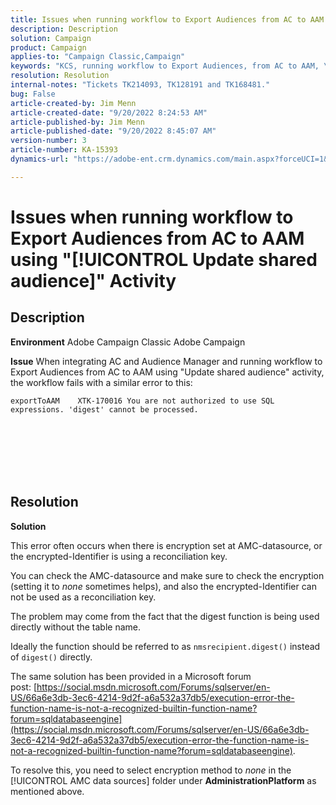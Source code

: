```yaml
---
title: Issues when running workflow to Export Audiences from AC to AAM using "[!UICONTROL Update shared audience]" Activity
description: Description
solution: Campaign
product: Campaign
applies-to: "Campaign Classic,Campaign"
keywords: "KCS, running workflow to Export Audiences, from AC to AAM, \"update shared audience\" activity, Adobe Campaign Classic, Adobe Campaign"
resolution: Resolution
internal-notes: "Tickets TK214093, TK128191 and TK168481."
bug: False
article-created-by: Jim Menn
article-created-date: "9/20/2022 8:24:53 AM"
article-published-by: Jim Menn
article-published-date: "9/20/2022 8:45:07 AM"
version-number: 3
article-number: KA-15393
dynamics-url: "https://adobe-ent.crm.dynamics.com/main.aspx?forceUCI=1&pagetype=entityrecord&etn=knowledgearticle&id=e791d9af-bd38-ed11-9db1-0022480866ad"

---
```

# Issues when running workflow to Export Audiences from AC to AAM using "[!UICONTROL Update shared audience]" Activity

## Description


<b>Environment</b>
 Adobe Campaign Classic
 Adobe Campaign

<b>Issue</b>
 When integrating AC and Audience Manager and running workflow to Export Audiences from AC to AAM using "Update shared audience" activity, the workflow fails with a similar error to this:


```
exportToAAM    XTK-170016 You are not authorized to use SQL expressions. 'digest' cannot be processed.
```

<br><br> <br><br> <br>

## Resolution


<b>Solution</b>

This error often occurs when there is encryption set at AMC-datasource, or the encrypted-Identifier is using a reconciliation key.


You can check the AMC-datasource and make sure to check the encryption (setting it to *none* sometimes helps), and also the encrypted-Identifier can not be used as a reconciliation key.


The problem may come from the fact that the digest function is being used directly without the table name.

Ideally the function should be referred to as `nmsrecipient.digest()` instead of `digest()` directly.


The same solution has been provided in a Microsoft forum post: [https://social.msdn.microsoft.com/Forums/sqlserver/en-US/66a6e3db-3ec6-4214-9d2f-a6a532a37db5/execution-error-the-function-name-is-not-a-recognized-builtin-function-name?forum=sqldatabaseengine](https://social.msdn.microsoft.com/Forums/sqlserver/en-US/66a6e3db-3ec6-4214-9d2f-a6a532a37db5/execution-error-the-function-name-is-not-a-recognized-builtin-function-name?forum=sqldatabaseengine).


To resolve this, you need to select encryption method to *none* in the [!UICONTROL AMC data sources] folder under <b>Administration</b><b>Platform</b> as mentioned above.
